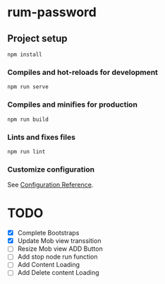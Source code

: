 # rum-password

## Project setup

```
npm install
```

### Compiles and hot-reloads for development

```
npm run serve
```

### Compiles and minifies for production

```
npm run build
```

### Lints and fixes files

```
npm run lint
```

### Customize configuration


See [Configuration Reference](https://cli.vuejs.org/config/).

# TODO
- [x] Complete Bootstraps 
- [x] Update Mob view transsition
- [ ] Resize Mob view ADD Button
- [ ] Add stop node run function
- [ ] Add Content Loading 
- [ ] Add Delete content Loading
